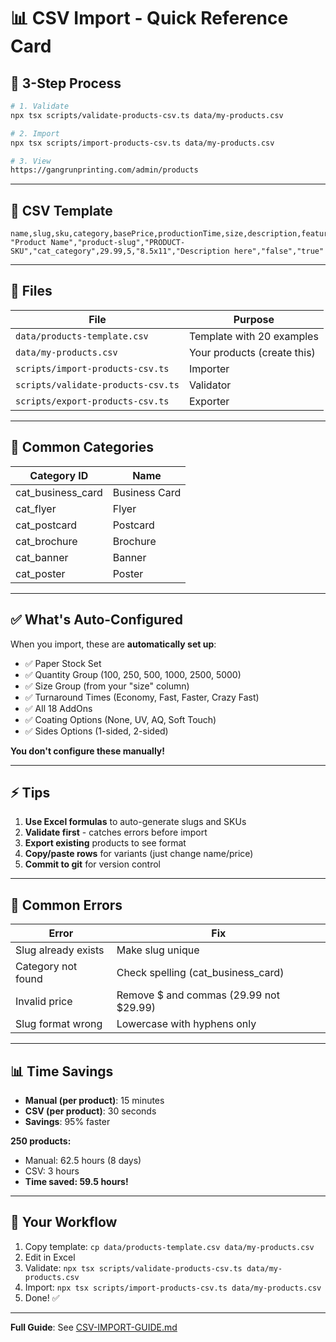 # 📊 CSV Import - Quick Reference Card

## 🚀 3-Step Process

```bash
# 1. Validate
npx tsx scripts/validate-products-csv.ts data/my-products.csv

# 2. Import
npx tsx scripts/import-products-csv.ts data/my-products.csv

# 3. View
https://gangrunprinting.com/admin/products
```

---

## 📄 CSV Template

```csv
name,slug,sku,category,basePrice,productionTime,size,description,featured,active
"Product Name","product-slug","PRODUCT-SKU","cat_category",29.99,5,"8.5x11","Description here","false","true"
```

---

## 📂 Files

| File                               | Purpose                     |
| ---------------------------------- | --------------------------- |
| `data/products-template.csv`       | Template with 20 examples   |
| `data/my-products.csv`             | Your products (create this) |
| `scripts/import-products-csv.ts`   | Importer                    |
| `scripts/validate-products-csv.ts` | Validator                   |
| `scripts/export-products-csv.ts`   | Exporter                    |

---

## 🎯 Common Categories

| Category ID       | Name          |
| ----------------- | ------------- |
| cat_business_card | Business Card |
| cat_flyer         | Flyer         |
| cat_postcard      | Postcard      |
| cat_brochure      | Brochure      |
| cat_banner        | Banner        |
| cat_poster        | Poster        |

---

## ✅ What's Auto-Configured

When you import, these are **automatically set up**:

- ✅ Paper Stock Set
- ✅ Quantity Group (100, 250, 500, 1000, 2500, 5000)
- ✅ Size Group (from your "size" column)
- ✅ Turnaround Times (Economy, Fast, Faster, Crazy Fast)
- ✅ All 18 AddOns
- ✅ Coating Options (None, UV, AQ, Soft Touch)
- ✅ Sides Options (1-sided, 2-sided)

**You don't configure these manually!**

---

## ⚡ Tips

1. **Use Excel formulas** to auto-generate slugs and SKUs
2. **Validate first** - catches errors before import
3. **Export existing** products to see format
4. **Copy/paste rows** for variants (just change name/price)
5. **Commit to git** for version control

---

## 🚨 Common Errors

| Error               | Fix                                    |
| ------------------- | -------------------------------------- |
| Slug already exists | Make slug unique                       |
| Category not found  | Check spelling (cat_business_card)     |
| Invalid price       | Remove $ and commas (29.99 not $29.99) |
| Slug format wrong   | Lowercase with hyphens only            |

---

## 📊 Time Savings

- **Manual (per product)**: 15 minutes
- **CSV (per product)**: 30 seconds
- **Savings**: 95% faster

**250 products:**

- Manual: 62.5 hours (8 days)
- CSV: 3 hours
- **Time saved: 59.5 hours!**

---

## 🎯 Your Workflow

1. Copy template: `cp data/products-template.csv data/my-products.csv`
2. Edit in Excel
3. Validate: `npx tsx scripts/validate-products-csv.ts data/my-products.csv`
4. Import: `npx tsx scripts/import-products-csv.ts data/my-products.csv`
5. Done! ✅

---

**Full Guide**: See [CSV-IMPORT-GUIDE.md](./CSV-IMPORT-GUIDE.md)
